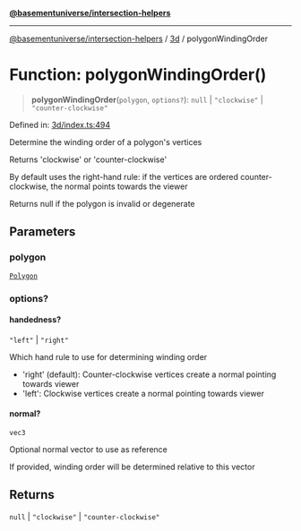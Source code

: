 [**@basementuniverse/intersection-helpers**](../../README.md)

***

[@basementuniverse/intersection-helpers](../../README.md) / [3d](../README.md) / polygonWindingOrder

# Function: polygonWindingOrder()

> **polygonWindingOrder**(`polygon`, `options?`): `null` \| `"clockwise"` \| `"counter-clockwise"`

Defined in: [3d/index.ts:494](https://github.com/basementuniverse/intersection-helpers/blob/f22d1cffe16ecb68b4b29b8331edc08e3635d16c/src/3d/index.ts#L494)

Determine the winding order of a polygon's vertices

Returns 'clockwise' or 'counter-clockwise'

By default uses the right-hand rule: if the vertices are ordered
counter-clockwise, the normal points towards the viewer

Returns null if the polygon is invalid or degenerate

## Parameters

### polygon

[`Polygon`](../types/type-aliases/Polygon.md)

### options?

#### handedness?

`"left"` \| `"right"`

Which hand rule to use for determining winding order
- 'right' (default): Counter-clockwise vertices create a normal pointing
  towards viewer
- 'left': Clockwise vertices create a normal pointing towards viewer

#### normal?

`vec3`

Optional normal vector to use as reference

If provided, winding order will be determined relative to this vector

## Returns

`null` \| `"clockwise"` \| `"counter-clockwise"`
